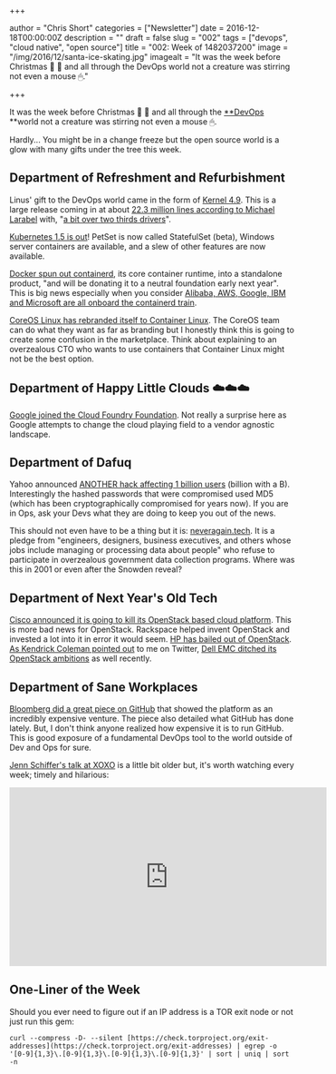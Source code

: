 +++

author = "Chris Short"
categories = ["Newsletter"]
date = 2016-12-18T00:00:00Z
description = ""
draft = false
slug = "002"
tags = ["devops", "cloud native", "open source"]
title = "002: Week of 1482037200"
image = "/img/2016/12/santa-ice-skating.jpg"
imagealt = "It was the week before Christmas 🤶 🎅 and all through the DevOps world not a creature was stirring not even a mouse 🖱."

+++

It was the week before Christmas 🤶 🎅 and all through the [**DevOps](https://devopsish.com) **world not a creature was stirring not even a mouse 🖱.

Hardly... You might be in a change freeze but the open source world is a glow with many gifts under the tree this week.

## Department of Refreshment and Refurbishment

Linus' gift to the DevOps world came in the form of [Kernel 4.9](http://www.mail-archive.com/linux-kernel@vger.kernel.org/msg1290645.html). This is a large release coming in at about [22.3 million lines according to Michael Larabel](http://www.phoronix.com/scan.php?page=news_item&px=Linux-4.9-Git-Stats) with, "[a bit over two thirds drivers](http://www.mail-archive.com/linux-kernel@vger.kernel.org/msg1290645.html)".

[Kubernetes 1.5 is out](http://blog.kubernetes.io/2016/12/kubernetes-1.5-supporting-production-workloads.html)! PetSet is now called StatefulSet (beta), Windows server containers are available, and a slew of other features are now available.

[Docker spun out containerd](https://blog.docker.com/2016/12/introducing-containerd/), its core container runtime, into a standalone product, "and will be donating it to a neutral foundation early next year". This is big news especially when you consider [Alibaba, AWS, Google, IBM and Microsoft are all onboard the containerd train](https://blog.docker.com/2016/12/containerd-core-runtime-component/).

[CoreOS Linux has rebranded itself to Container Linux](https://coreos.com/blog/tectonic-self-driving.html). The CoreOS team can do what they want as far as branding but I honestly think this is going to create some confusion in the marketplace. Think about explaining to an overzealous CTO who wants to use containers that Container Linux might not be the best option.

## Department of Happy Little Clouds ☁️☁️☁️

[Google joined the Cloud Foundry Foundation](https://cloudplatform.googleblog.com/2016/12/Google-joins-the-Cloud-Foundry-Foundation.html). Not really a surprise here as Google attempts to change the cloud playing field to a vendor agnostic landscape.

## Department of Dafuq

Yahoo announced [ANOTHER hack affecting 1 billion users](https://yahoo.tumblr.com/post/154479236569/important-security-information-for-yahoo-users) (billion with a B). Interestingly the hashed passwords that were compromised used MD5 (which has been cryptographically compromised for years now). If you are in Ops, ask your Devs what they are doing to keep you out of the news.

This should not even have to be a thing but it is: [neveragain.tech](http://neveragain.tech/). It is a pledge from "engineers, designers, business executives, and others whose jobs include managing or processing data about people" who refuse to participate in overzealous government data collection programs. Where was this in 2001 or even after the Snowden reveal?

## Department of Next Year's Old Tech

[Cisco announced it is going to kill its OpenStack based cloud platform](http://www.theregister.co.uk/2016/12/13/cisco_to_kill_its_intercloud_public_cloud_on_march_31st_2017/). This is more bad news for OpenStack. Rackspace helped invent OpenStack and invested a lot into it in error it would seem. [HP has bailed out of OpenStack](http://www.computerworld.com/article/3146568/cloud-computing/and-there-she-goes-hpe-jettisons-both-openstack-and-cloud-foundry-initiatives.html). [As Kendrick Coleman pointed out](https://twitter.com/KendrickColeman/status/809062687774806016) to me on Twitter, [Dell EMC ditched its OpenStack ambitions](http://www.theregister.co.uk/2016/12/02/dell_emc_kills_off_vxrack_neutrino/) as well recently.

## Department of Sane Workplaces

[Bloomberg did a great piece on GitHub](https://www.bloomberg.com/news/articles/2016-12-15/github-is-building-a-coder-s-paradise-it-s-not-coming-cheap) that showed the platform as an incredibly expensive venture. The piece also detailed what GitHub has done lately. But, I don't think anyone realized how expensive it is to run GitHub. This is good exposure of a fundamental DevOps tool to the world outside of Dev and Ops for sure.

[Jenn Schiffer's talk at XOXO](https://youtu.be/wewAC5X_CZ8) is a little bit older but, it's worth watching every week; timely and hilarious:

<center><iframe width="560" height="315" src="https://www.youtube.com/embed/wewAC5X_CZ8" frameborder="0" allowfullscreen></iframe></center>

## One-Liner of the Week

Should you ever need to figure out if an IP address is a TOR exit node or not just run this gem:

    curl --compress -D- --silent [https://check.torproject.org/exit-addresses](https://check.torproject.org/exit-addresses) | egrep -o '[0-9]{1,3}\.[0-9]{1,3}\.[0-9]{1,3}\.[0-9]{1,3}' | sort | uniq | sort -n